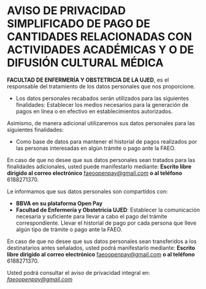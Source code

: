 # AVISO DE PRIVACIDAD SIMPLIFICADO DE PAGO DE CANTIDADES RELACIONADAS CON ACTIVIDADES ACADÉMICAS Y O DE DIFUSIÓN CULTURAL MÉDICA

**FACULTAD DE ENFERMERÍA Y OBSTETRICIA DE LA UJED**, es el responsable del tratamiento de los datos personales que nos proporcione.

- Los datos personales recabados serán utilizados para las siguientes finalidades: Establecer los medios necesarios para la generación de pagos en línea o en efectivo en establecimientos autorizados.

Asimismo, de manera adicional utilizaremos sus datos personales para las siguientes finalidades:

- Como base de datos para mantener el historial de pagos realizados por las personas interesadas en algún trámite o pago ante la FAEO.

En caso de que no desee que sus datos personales sean tratados para las finalidades adicionales, usted puede manifestarlo mediante: **Escrito libre dirigido al correo electrónico** [faeoopenpay@gmail.com](mailto:faeoopenpay@gmail.com) **o al teléfono** 6188271370.

Le informamos que sus datos personales son compartidos con:

- **BBVA en su plataforma Open Pay**
- **Facultad de Enfermería y Obstetricia UJED**: Establecer la comunicación necesaria y suficiente para llevar a cabo el pago del trámite correspondiente. Llevar el historial de pago por cada persona que lleve algún tipo de trámite o pago ante la FAEO.

En caso de que no desee que sus datos personales sean transferidos a los destinatarios antes señalados, usted podrá manifestarlo mediante: **Escrito libre dirigido al correo electrónico** [faeoopenpay@gmail.com](mailto:faeoopenpay@gmail.com) **o al teléfono** 6188271370.

Usted podrá consultar el aviso de privacidad integral en: *faeoopenpay@gmail.com*
